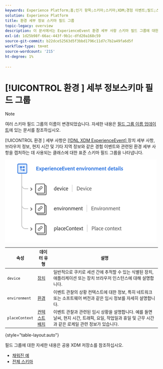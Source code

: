 ```yaml
---
keywords: Experience Platform;홈;인기 항목;스키마;스키마;XDM;경험 이벤트;필드;스키마;스키마;스키마 디자인;필드 그룹;필드 그룹;환경;환경 세부 사항;
solution: Experience Platform
title: 환경 세부 정보 스키마 필드 그룹
topic-legacy: overview
description: 이 문서에서는 ExperienceEvent 환경 세부 사항 스키마 필드 그룹에 대한 개요를 제공합니다.
exl-id: 1d25b98f-66ac-443f-9b1c-dfd20a168c59
source-git-commit: b22dce52563d5f3bbd1796c11d7c7b2a49fa6d5f
workflow-type: tm+mt
source-wordcount: '215'
ht-degree: 1%

---
```



# [!UICONTROL 환경 ] 세부 정보스키마 필드 그룹

>[!NOTE]
>
>여러 스키마 필드 그룹의 이름이 변경되었습니다. 자세한 내용은 [필드 그룹 이름 업데이트](../name-updates.md)에 있는 문서를 참조하십시오.

[!UICONTROL 환경 ] 세부 사항은  [[!DNL XDM ExperienceEvent] ](../../classes/experienceevent.md) 장치 세부 사항, 브라우저 정보, 현지 시간 및 기타 지역 정보와 같은 경험 이벤트와 관련된 환경 세부 사항을 캡처하는 데 사용되는 클래스에 대한 표준 스키마 필드 그룹을 나타냅니다.

<img src="../../images/field-groups/environment-details.png" width="500" /><br />

| 속성 | 데이터 유형 | 설명 |
| --- | --- | --- |
| `device` | [장치](../../data-types/device.md) | 일반적으로 쿠키로 세션 간에 추적할 수 있는 식별된 장치, 애플리케이션 또는 장치 브라우저 인스턴스에 대해 설명합니다. |
| `environment` | [환경](../../data-types/environment.md) | 이벤트 관찰의 상황 컨텍스트에 대한 정보, 특히 네트워크 또는 소프트웨어 버전과 같은 임시 정보를 자세히 설명합니다. |
| `placeContext` | [컨텍스트 배치](../../data-types/place-context.md) | 이벤트 관찰과 관련된 임시 상황을 설명합니다. 예를 들면 날씨, 현지 시간, 트래픽, 요일, 작업일과 휴일 및 근무 시간과 같은 로케일 관련 정보가 있습니다. |

{style=&quot;table-layout:auto&quot;}

필드 그룹에 대한 자세한 내용은 공용 XDM 저장소를 참조하십시오.

* [채워진 예](https://github.com/adobe/xdm/blob/master/components/mixins/experience-event/experienceevent-environment-details.example.1.json)
* [전체 스키마](https://github.com/adobe/xdm/blob/master/components/mixins/experience-event/experienceevent-environment-details.schema.json)
